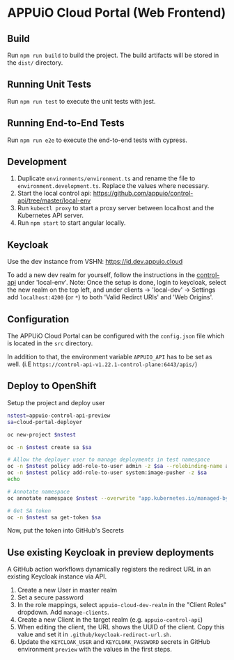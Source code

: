 # APPUiO Cloud Portal (Web Frontend)

## Build

Run `npm run build` to build the project. The build artifacts will be stored in the `dist/` directory.

## Running Unit Tests

Run `npm run test` to execute the unit tests with jest.

## Running End-to-End Tests

Run `npm run e2e` to execute the end-to-end tests with cypress.

## Development

1. Duplicate `environments/environment.ts` and rename the file to `environment.development.ts`. Replace the values where necessary.
2. Start the local control api: https://github.com/appuio/control-api/tree/master/local-env
3. Run `kubectl proxy` to start a proxy server between localhost and the Kubernetes API server.
4. Run `npm start` to start angular locally.

## Keycloak

Use the dev instance from VSHN: https://id.dev.appuio.cloud

To add a new dev realm for yourself, follow the instructions in the [control-api](https://github.com/appuio/control-api) under 'local-env'.
Note: Once the setup is done, login to keycloak, select the new realm on the top left, and under clients -> 'local-dev' -> Settings add `localhost:4200` (or `*`) to both 'Valid Redirct URIs' and 'Web Origins'.

## Configuration

The APPUiO Cloud Portal can be configured with the `config.json` file which is located in the `src` directory.

In addition to that, the environment variable `APPUIO_API` has to be set as well. (i.E `https://control-api-v1.22.1-control-plane:6443/apis/`)

## Deploy to OpenShift

Setup the project and deploy user

```bash
nstest=appuio-control-api-preview
sa=cloud-portal-deployer

oc new-project $nstest

oc -n $nstest create sa $sa

# Allow the deployer user to manage deployments in test namespace
oc -n $nstest policy add-role-to-user admin -z $sa --rolebinding-name admin
oc -n $nstest policy add-role-to-user system:image-pusher -z $sa
echo

# Annotate namespace
oc annotate namespace $nstest --overwrite "app.kubernetes.io/managed-by=GitHub Actions" "app.kubernetes.io/source=https://github.com/appuio/cloud-portal"

# Get SA token
oc -n $nstest sa get-token $sa
```

Now, put the token into GitHub's Secrets

## Use existing Keycloak in preview deployments

A GitHub action workflows dynamically registers the redirect URL in an existing Keycloak instance via API.

1. Create a new User in master realm
1. Set a secure password
1. In the role mappings, select `appuio-cloud-dev-realm` in the "Client Roles" dropdown.
   Add `manage-clients`.
1. Create a new Client in the target realm (e.g. `appuio-control-api`)
1. When editing the client, the URL shows the UUID of the client.
   Copy this value and set it in `.github/keycloak-redirect-url.sh`.
1. Update the `KEYCLOAK_USER` and `KEYCLOAK_PASSWORD` secrets in GitHub environment `preview` with the values in the first steps.
